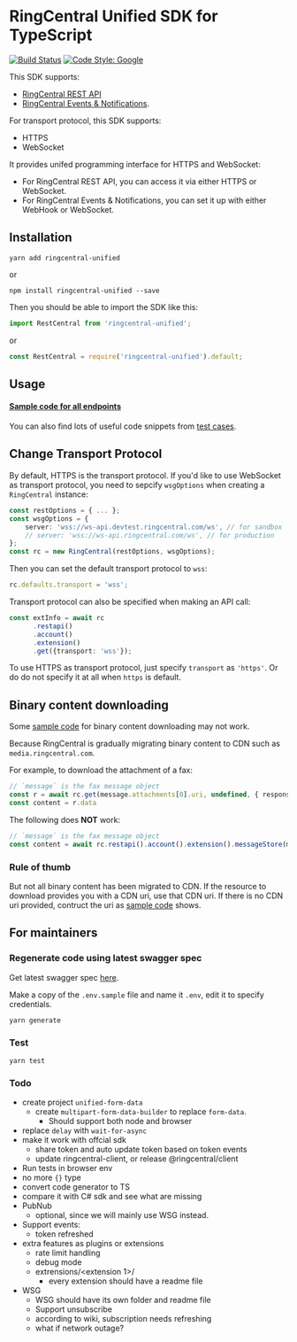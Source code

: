 # RingCentral Unified SDK for TypeScript

[![Build Status](https://travis-ci.com/ringcentral/ringcentral-unified-ts.svg?token=316MqomevzwR7zFzsQz2&branch=master)](https://travis-ci.com/ringcentral/ringcentral-unified-ts)
[![Code Style: Google](https://img.shields.io/badge/code%20style-google-blueviolet.svg)](https://github.com/google/gts)

This SDK supports:

- [RingCentral REST API](https://developers.ringcentral.com/api-reference)
- [RingCentral Events & Notifications](https://developers.ringcentral.com/api-reference/events-notifications).

For transport protocol, this SDK supports:

- HTTPS
- WebSocket

It provides unifed programming interface for HTTPS and WebSocket:

- For RingCentral REST API, you can access it via either HTTPS or WebSocket.
- For RingCentral Events & Notifications, you can set it up with either WebHook or WebSocket.


## Installation

```
yarn add ringcentral-unified
```

or

```
npm install ringcentral-unified --save
```

Then you should be able to import the SDK like this:

```ts
import RestCentral from 'ringcentral-unified';
```

or

```js
const RestCentral = require('ringcentral-unified').default;
```


## Usage

#### [Sample code for all endpoints](./samples.md)

You can also find lots of useful code snippets from [test cases](./test).


## Change Transport Protocol

By default, HTTPS is the transport protocol. If you'd like to use WebSocket as transport protocol, you need to sepcify `wsgOptions` when creating a `RingCentral` instance:

```ts
const restOptions = { ... };
const wsgOptions = {
    server: 'wss://ws-api.devtest.ringcentral.com/ws', // for sandbox
    // server: 'wss://ws-api.ringcentral.com/ws', // for production
};
const rc = new RingCentral(restOptions, wsgOptions);
```

Then you can set the default transport protocol to `wss`:

```ts
rc.defaults.transport = 'wss';
```

Transport protocol can also be specified when making an API call:

```ts
const extInfo = await rc
      .restapi()
      .account()
      .extension()
      .get({transport: 'wss'});
```

To use HTTPS as transport protocol, just specify `transport` as `'https'`.
Or do do not specify it at all when `https` is default.


## Binary content downloading

Some [sample code](./samples.md) for binary content downloading may not work.

Because RingCentral is gradually migrating binary content to CDN such as `media.ringcentral.com`.

For example, to download the attachment of a fax:

```ts
// `message` is the fax message object
const r = await rc.get(message.attachments[0].uri, undefined, { responseType: 'arraybuffer' })
const content = r.data
```

The following does **NOT** work:

```ts
// `message` is the fax message object
const content = await rc.restapi().account().extension().messageStore(message.id).content(message.attachments[0].id).get()
```

### Rule of thumb

But not all binary content has been migrated to CDN.
If the resource to download provides you with a CDN uri, use that CDN uri.
If there is no CDN uri provided, contruct the uri as [sample code](./samples.md) shows.


## For maintainers

### Regenerate code using latest swagger spec

Get latest swagger spec [here](https://github.com/ringcentral/RingCentral.Net/blob/master/code-generator/rc-platform-adjusted.yml).

Make a copy of the `.env.sample` file and name it `.env`, edit it to specify credentials.

```
yarn generate
```


### Test

```
yarn test
```


### Todo

- create project `unified-form-data`
    - create `multipart-form-data-builder` to replace `form-data`.
        - Should support both node and browser
- replace `delay` with `wait-for-async`
- make it work with offcial sdk
    - share token and auto update token based on token events
    - update ringcentral-client, or release @ringcentral/client
- Run tests in browser env
- no more `{}` type
- convert code generator to TS
- compare it with C# sdk and see what are missing
- PubNub
    - optional, since we will mainly use WSG instead.
- Support events:
    - token refreshed
- extra features as plugins or extensions
    - rate limit handling
    - debug mode
    - extrensions/<extension 1>/
        - every extension should have a readme file
- WSG
    - WSG should have its own folder and readme file
    - Support unsubscribe
    - according to wiki, subscription needs refreshing
    - what if network outage?
